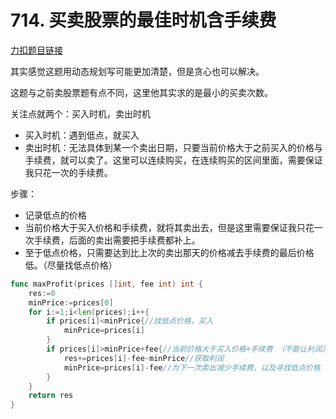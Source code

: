 # 714. 买卖股票的最佳时机含手续费

[力扣题目链接](https://leetcode-cn.com/problems/best-time-to-buy-and-sell-stock-with-transaction-fee/)

其实感觉这题用动态规划写可能更加清楚，但是贪心也可以解决。

这题与之前卖股票题有点不同，这里他其实求的是最小的买卖次数。

关注点就两个：买入时机，卖出时机

* 买入时机：遇到低点，就买入
* 卖出时机：无法具体到某一个卖出日期，只要当前价格大于之前买入的价格与手续费，就可以卖了。这里可以连续购买，在连续购买的区间里面，需要保证我只花一次的手续费。



步骤：

* 记录低点的价格
* 当前价格大于买入价格和手续费，就将其卖出去，但是这里需要保证我只花一次手续费，后面的卖出需要把手续费都补上。
* 至于低点价格，只需要达到比上次的卖出那天的价格减去手续费的最后价格低。（尽量找低点价格）



```go
func maxProfit(prices []int, fee int) int {
    res:=0
    minPrice:=prices[0]
    for i:=1;i<len(prices);i++{
        if prices[i]<minPrice{//找低点价格，买入
            minPrice=prices[i]
        }
        if prices[i]>minPrice+fee{//当前价格大于买入价格+手续费 （不能让利润为负数）
            res+=prices[i]-fee-minPrice//获取利润
            minPrice=prices[i]-fee//为下一次卖出减少手续费，以及寻找低点价格
        }
    }
    return res
}
```

